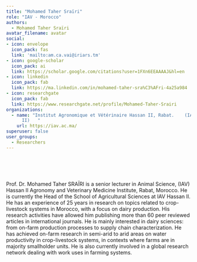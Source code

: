 ```yaml
---
title: "Mohamed Taher Sraïri"
role: "IAV - Morocco"
authors:
  - Mohamed Taher Sraïri
avatar_filename: avatar
social:
- icon: envelope
  icon_pack: fas
  link: 'mailto:am.ca.vai@iriars.tm'
- icon: google-scholar
  icon_pack: ai
  link: https://scholar.google.com/citations?user=1FXn6EEAAAAJ&hl=en
- icon: linkedin
  icon_pack: fab
  link: https://ma.linkedin.com/in/mohamed-taher-sra%C3%AFri-4a25a984
- icon: researchgate
  icon_pack: fab
  link: https://www.researchgate.net/profile/Mohamed-Taher-Srairi
organizations:
  - name: "Institut Agronomique et Vétérinaire Hassan II, Rabat.    (IAV-Hassan
      II)   "
    url: https://iav.ac.ma/
superuser: false
user_groups:
  - Researchers
---
```

<br />
<br />
<br />
<br />
Prof. Dr. Mohamed Taher SRAÏRI is a senior lecturer in Animal Science, (IAV) Hassan II Agronomy and Veterinary Medicine Institute, Rabat, Morocco. He is currently the Head of the School of Agricultural Sciences at IAV Hassan II. He has an experience of 25 years in research on topics related to crop-livestock systems in Morocco, with a focus on dairy production. His research activities have allowed him publishing more than 60 peer reviewed articles in international journals. He is mainly interested in dairy sciences: from on-farm production processes to supply chain characterization. He has achieved on-farm research in semi-arid to arid areas on water productivity in crop-livestock systems, in contexts where farms are in majority smallholder units. He is also currently involved in a global research network dealing with work uses in farming systems. 
